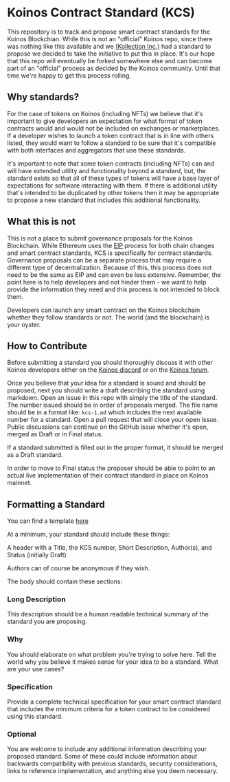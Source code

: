 # Koinos Contract Standard (KCS)

This repository is to track and propose smart contract standards for the Koinos Blockchian. While this is not an "official" Koinos repo, since there was nothing like this available and we [(Kollection Inc.)](https://kollection.app) had a standard to propose we decided to take the initiative to put this in place. It's our hope that this repo will eventually be forked somewhere else and can become part of an "official" process as decided by the Koinos community. Until that time we're happy to get this process rolling.

## Why standards?

For the case of tokens on Koinos (including NFTs) we believe that it's important to give developers an expectation for what format of token contracts would and would not be included on exchanges or marketplaces. If a developer wishes to launch a token contract that is in line with others listed, they would want to follow a standard to be sure that it's compatible with both interfaces and aggregators that use these standards.

It's important to note that some token contracts (including NFTs) can and will have extended utility and functionality beyond a standard, but, the standard exists so that all of these types of tokens will have a base layer of expectations for software interacting with them. If there is additional utility that's intended to be duplicated by other tokens then it may be appropriate to propose a new standard that includes this additional functionality.

## What this is not

This is not a place to submit governance proposals for the Koinos Blockchain. While Ethereum uses the [EIP](https://eips.ethereum.org/EIPS) process for both chain changes and smart contract standards, KCS is specifically for contract standards. Governance proposals can be a separate process that may require a different type of decentralization. Because of this, this process does not need to be the same as EIP and can even be less extensive. Remember, the point here is to help developers and not hinder them - we want to help provide the information they need and this process is not intended to block them.

Developers can launch any smart contract on the Koinos blockchain whether they follow standards or not. The world (and the blockchain) is your oyster.

## How to Contribute

Before submitting a standard you should thoroughly discuss it with other Koinos developers either on the [Koinos discord]() or on the [Koinos forum](https://discourse.koinosforum.com/).

Once you believe that your idea for a standard is sound and should be proposed, next you should write a draft describing the standard using markdown. Open an issue in this repo with simply the title of the standard. The number issued should be in order of proposals merged. The file name should be in a format like: `kcs-1.md` which includes the next available number for a standard. Open a pull request that will close your open issue. Public discussions can continue on the GitHub issue whether it's open, merged as Draft or in Final status.

If a standard submitted is filled out in the proper format, it should be merged as a Draft standard.

In order to move to Final status the proposer should be able to point to an actual live implementation of their contract standard in place on Koinos mainnet.

## Formatting a Standard

You can find a template [here](https://template_link)

At a minimum, your standard should include these things:

A header with a Title, the KCS number, Short Description, Author(s), and Status (initially Draft)

Authors can of course be anonymous if they wish.

The body should contain these sections:

### Long Description

This description should be a human readable technical summary of the standard you are proposing.

### Why

You should elaborate on what problem you're trying to solve here. Tell the world why you believe it makes sense for your idea to be a standard. What are your use cases?

### Specification

Provide a complete technical specification for your smart contract standard that includes the minimum criteria for a token contract to be considered using this standard.

### Optional

You are welcome to include any additional information describing your proposed standard. Some of these could include information about backwards compatibility with previous standards, security considerations, links to reference implementation, and anything else you deem necessary.
